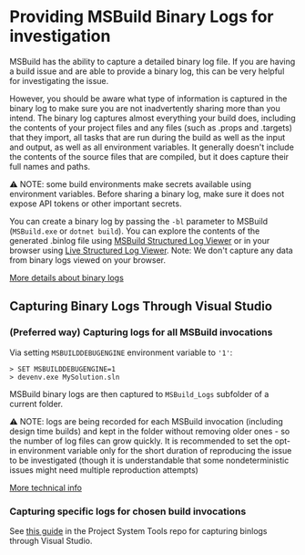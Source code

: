 # Providing MSBuild Binary Logs for investigation

MSBuild has the ability to capture a detailed binary log file.  If you are having a build issue and are able to provide a binary log, this can be very helpful for investigating the issue.

However, you should be aware what type of information is captured in the binary log to make sure you are not inadvertently sharing more than you intend.  The binary log captures almost everything your build does, including the contents of your project files and any files (such as .props and .targets) that they import, all tasks that are run during the build as well as the input and output, as well as all environment variables.  It generally doesn't include the contents of the source files that are compiled, but it does capture their full names and paths.

⚠ NOTE: some build environments make secrets available using environment variables. Before sharing a binary log, make sure it does not expose API tokens or other important secrets.

You can create a binary log by passing the `-bl` parameter to MSBuild (`MSBuild.exe` or `dotnet build`). You can explore the contents of the generated .binlog file using [MSBuild Structured Log Viewer](http://msbuildlog.com/) or in your browser using [Live Structured Log Viewer](https://live.msbuildlog.com). Note: We don't capture any data from binary logs viewed on your browser.

[More details about binary logs](Binary-Log.md)

## Capturing Binary Logs Through Visual Studio
### (Preferred way) Capturing logs for all MSBuild invocations
Via setting `MSBUILDDEBUGENGINE` environment variable to `'1'`:
```
> SET MSBUILDDEBUGENGINE=1
> devenv.exe MySolution.sln
```

MSBuild binary logs are then captured to `MSBuild_Logs` subfolder of a current folder.

⚠ NOTE: logs are being recorded for each MSBuild invocation (including design time builds) and kept in the folder without removing older ones - so the number of log files can grow quickly. It is recommended to set the opt-in environment variable only for the short duration of reproducing the issue to be investigated (though it is understandable that some nondeterministic issues might need multiple reproduction attempts)

[More technical info](Building-Testing-and-Debugging-on-Full-Framework-MSBuild.md#logs)

### Capturing specific logs for chosen build invocations
See [this guide](https://github.com/dotnet/project-system-tools) in the Project System Tools repo for capturing binlogs through Visual Studio.
